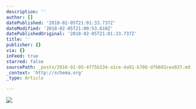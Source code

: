 ```yaml
---
description: ''
author: []
datePublished: '2018-02-05T21:01:33.737Z'
dateModified: '2018-02-05T21:00:53.610Z'
datePublishedOriginal: '2018-02-05T21:01:33.737Z'
title: ''
publisher: {}
via: {}
inFeed: true
starred: false
sourcePath: _posts/2018-02-05-4f75b334-a1ce-4a91-b786-dfb601cea937.md
_context: 'http://schema.org'
_type: Article

---
```

![](https://the-grid-user-content.s3-us-west-2.amazonaws.com/4b4cf044-1d8b-420c-87ea-48d81778dea4.jpg)
